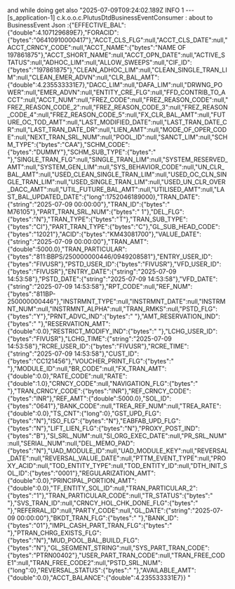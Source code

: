 and while doing get also "2025-07-09T09:24:02.189Z  INFO 1 --- [s_application-1] c.k.o.o.c.PlutusDtdBusinessEventConsumer : about to  BusinessEvent Json :{"EFFECTIVE_BAL":{"double":4.107129689E7},"FORACID":{"bytes":"06410910000417"},"ACCT_CLS_FLG":null,"ACCT_CLS_DATE":null,"ACCT_CRNCY_CODE":null,"ACCT_NAME":{"bytes":"NAME OF 197861875"},"ACCT_SHORT_NAME":null,"ACCT_OPN_DATE":null,"ACTIVE_STATUS":null,"ADHOC_LIM":null,"ALLOW_SWEEPS":null,"CIF_ID":{"bytes":"197861875"},"CLEAN_ADHOC_LIM":null,"CLEAN_SINGLE_TRAN_LIM":null,"CLEAN_EMER_ADVN":null,"CLR_BAL_AMT":{"double":4.235533331E7},"DACC_LIM":null,"DAFA_LIM":null,"DRWNG_POWER":null,"EMER_ADVN":null,"ENTITY_CRE_FLG":null,"FFD_CONTRIB_TO_ACCT":null,"ACCT_NUM":null,"FREZ_CODE":null,"FREZ_REASON_CODE":null,"FREZ_REASON_CODE_2":null,"FREZ_REASON_CODE_3":null,"FREZ_REASON_CODE_4":null,"FREZ_REASON_CODE_5":null,"FX_CLR_BAL_AMT":null,"FUTURE_OC_TOD_AMT":null,"LAST_MODIFIED_DATE":null,"LAST_TRAN_DATE_CR":null,"LAST_TRAN_DATE_DR":null,"LIEN_AMT":null,"MODE_OF_OPER_CODE":null,"NEXT_TRAN_SRL_NUM":null,"POOL_ID":null,"SANCT_LIM":null,"SCHM_TYPE":{"bytes":"CAA"},"SCHM_CODE":{"bytes":"DUMMY"},"SCHM_SUB_TYPE":{"bytes":" "},"SINGLE_TRAN_FLG":null,"SINGLE_TRAN_LIM":null,"SYSTEM_RESERVED_AMT":null,"SYSTEM_GEN_LIM":null,"SYS_BEHAVIOR_CODE":null,"UN_CLR_BAL_AMT":null,"USED_CLEAN_SINGLE_TRAN_LIM":null,"USED_OC_CLN_SINGLE_TRAN_LIM":null,"USED_SINGLE_TRAN_LIM":null,"USED_UN_CLR_OVER_DACC_AMT":null,"UTIL_FUTURE_BAL_AMT":null,"UTILISED_AMT":null,"LAST_BAL_UPDATED_DATE":{"long":1752046189000},"TRAN_DATE":{"string":"2025-07-09 00:00:00"},"TRAN_ID":{"bytes":"   M76105"},"PART_TRAN_SRL_NUM":{"bytes":"   1"},"DEL_FLG":{"bytes":"N"},"TRAN_TYPE":{"bytes":"T"},"TRAN_SUB_TYPE":{"bytes":"CI"},"PART_TRAN_TYPE":{"bytes":"C"},"GL_SUB_HEAD_CODE":{"bytes":"12021"},"ACID":{"bytes":"KM43081700"},"VALUE_DATE":{"string":"2025-07-09 00:00:00"},"TRAN_AMT":{"double":5000.0},"TRAN_PARTICULAR":{"bytes":"811:BBPS/250000000446/0949208581"},"ENTRY_USER_ID":{"bytes":"FIVUSR"},"PSTD_USER_ID":{"bytes":"FIVUSR"},"VFD_USER_ID":{"bytes":"FIVUSR"},"ENTRY_DATE":{"string":"2025-07-09 14:53:58"},"PSTD_DATE":{"string":"2025-07-09 14:53:58"},"VFD_DATE":{"string":"2025-07-09 14:53:58"},"RPT_CODE":null,"REF_NUM":{"bytes":"811BP-250000000446"},"INSTRMNT_TYPE":null,"INSTRMNT_DATE":null,"INSTRMNT_NUM":null,"INSTRMNT_ALPHA":null,"TRAN_RMKS":null,"PSTD_FLG":{"bytes":"Y"},"PRNT_ADVC_IND":{"bytes":" "},"AMT_RESERVATION_IND":{"bytes":" "},"RESERVATION_AMT":{"double":0.0},"RESTRICT_MODIFY_IND":{"bytes":" "},"LCHG_USER_ID":{"bytes":"FIVUSR"},"LCHG_TIME":{"string":"2025-07-09 14:53:58"},"RCRE_USER_ID":{"bytes":"FIVUSR"},"RCRE_TIME":{"string":"2025-07-09 14:53:58"},"CUST_ID":{"bytes":"CC121456"},"VOUCHER_PRINT_FLG":{"bytes":" "},"MODULE_ID":null,"BR_CODE":null,"FX_TRAN_AMT":{"double":0.0},"RATE_CODE":null,"RATE":{"double":1.0},"CRNCY_CODE":null,"NAVIGATION_FLG":{"bytes":" "},"TRAN_CRNCY_CODE":{"bytes":"INR"},"REF_CRNCY_CODE":{"bytes":"INR"},"REF_AMT":{"double":5000.0},"SOL_ID":{"bytes":"0641"},"BANK_CODE":null,"TREA_REF_NUM":null,"TREA_RATE":{"double":0.0},"TS_CNT":{"long":0},"GST_UPD_FLG":{"bytes":"N"},"ISO_FLG":{"bytes":"N"},"EABFAB_UPD_FLG":{"bytes":"N"},"LIFT_LIEN_FLG":{"bytes":"N"},"PROXY_POST_IND":{"bytes":"B"},"SI_SRL_NUM":null,"SI_ORG_EXEC_DATE":null,"PR_SRL_NUM":null,"SERIAL_NUM":null,"DEL_MEMO_PAD":{"bytes":"N"},"UAD_MODULE_ID":null,"UAD_MODULE_KEY":null,"REVERSAL_DATE":null,"REVERSAL_VALUE_DATE":null,"PTTM_EVENT_TYPE":null,"PROXY_ACID":null,"TOD_ENTITY_TYPE":null,"TOD_ENTITY_ID":null,"DTH_INIT_SOL_ID":{"bytes":"0001"},"REGULARIZATION_AMT":{"double":0.0},"PRINCIPAL_PORTION_AMT":{"double":0.0},"TF_ENTITY_SOL_ID":null,"TRAN_PARTICULAR_2":{"bytes":"1"},"TRAN_PARTICULAR_CODE":null,"TR_STATUS":{"bytes":" "},"SVS_TRAN_ID":null,"CRNCY_HOL_CHK_DONE_FLG":{"bytes":" "},"REFERRAL_ID":null,"PARTY_CODE":null,"GL_DATE":{"string":"2025-07-09 00:00:00"},"BKDT_TRAN_FLG":{"bytes":" "},"BANK_ID":{"bytes":"01"},"IMPL_CASH_PART_TRAN_FLG":{"bytes":" "},"PTRAN_CHRG_EXISTS_FLG":{"bytes":"N"},"MUD_POOL_BAL_BUILD_FLG":{"bytes":"N"},"GL_SEGMENT_STRING":null,"SYS_PART_TRAN_CODE":{"bytes":"PTRN00402"},"USER_PART_TRAN_CODE":null,"TRAN_FREE_CODE1":null,"TRAN_FREE_CODE2":null,"PSTD_SRL_NUM":{"long":0},"REVERSAL_STATUS":{"bytes":" "},"AVAILABLE_AMT":{"double":0.0},"ACCT_BALANCE":{"double":4.235533331E7}}
"
